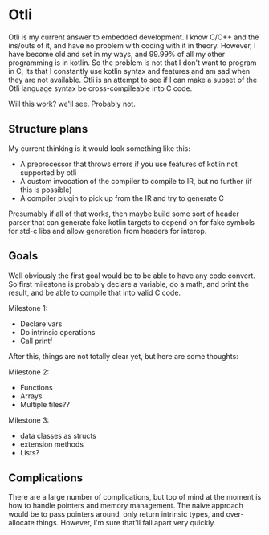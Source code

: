 # Otli

Otli is my current answer to embedded development. I know C/C++ and the ins/outs of it, and have no
problem with coding with it in theory. However, I have become old and set in my ways, and 99.99% of
all my other programming is in kotlin. So the problem is not that I don't want to program in C, its
that I constantly use kotlin syntax and features and am sad when they are not available. Otli is an
attempt to see if I can make a subset of the Otli language syntax be cross-compileable into C
code.

Will this work? we'll see. Probably not.

## Structure plans

My current thinking is it would look something like this:
 - A preprocessor that throws errors if you use features of kotlin not supported by otli
 - A custom invocation of the compiler to compile to IR, but no further (if this is possible)
 - A compiler plugin to pick up from the IR and try to generate C

Presumably if all of that works, then maybe build some sort of header parser that can generate fake
kotlin targets to depend on for fake symbols for std-c libs and allow generation from headers for
interop.

## Goals

Well obviously the first goal would be to be able to have any code convert. So first milestone is
probably declare a variable, do a math, and print the result, and be able to compile that into
valid C code.

Milestone 1:
 - Declare vars
 - Do intrinsic operations
 - Call printf

After this, things are not totally clear yet, but here are some thoughts:

Milestone 2:
 - Functions
 - Arrays
 - Multiple files??

Milestone 3:
 - data classes as structs
 - extension methods
 - Lists?

## Complications

There are a large number of complications, but top of mind at the moment is how to handle pointers
and memory management. The naive approach would be to pass pointers around, only return intrinsic
types, and over-allocate things. However, I'm sure that'll fall apart very quickly.
